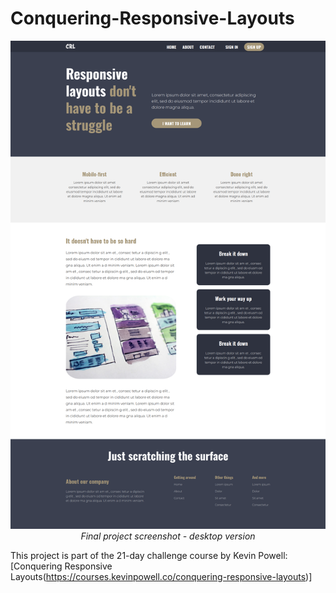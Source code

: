# Conquering-Responsive-Layouts 
<p align="center">
  <img src="screenshot/responsive-page.png" alt="Page Screenshot">
  <br>
  <em>Final project screenshot - desktop version</em>
</p>

This project is part of the 21-day challenge course by Kevin Powell: [Conquering Responsive Layouts(https://courses.kevinpowell.co/conquering-responsive-layouts)]